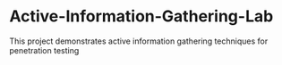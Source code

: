 # Active-Information-Gathering-Lab
This project demonstrates active information gathering techniques for penetration testing
